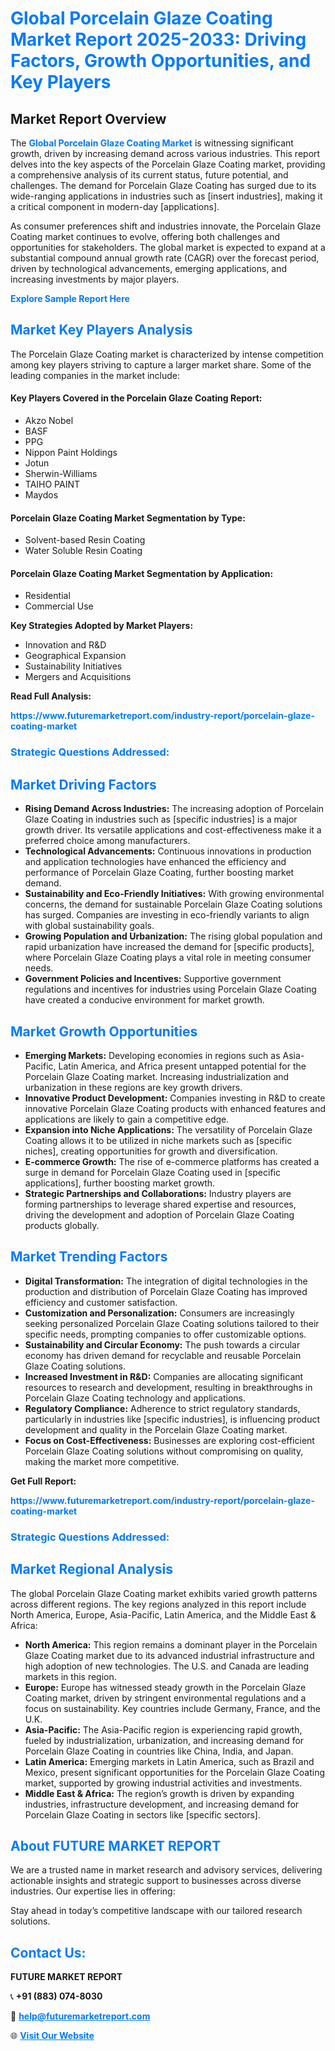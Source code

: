 <h1 style="color: #007BFF;">Global Porcelain Glaze Coating Market Report 2025-2033: Driving Factors, Growth Opportunities, and Key Players</h1>

<section id="overview">
<h2>Market Report Overview</h2>
<p>The <a href="https://www.futuremarketreport.com/industry-report/porcelain-glaze-coating-market" style="color: #007BFF; text-decoration: none;"><strong>Global Porcelain Glaze Coating Market</strong></a> is witnessing significant growth, driven by increasing demand across various industries. This report delves into the key aspects of the Porcelain Glaze Coating market, providing a comprehensive analysis of its current status, future potential, and challenges. The demand for Porcelain Glaze Coating has surged due to its wide-ranging applications in industries such as [insert industries], making it a critical component in modern-day [applications].</p>
<p>As consumer preferences shift and industries innovate, the Porcelain Glaze Coating market continues to evolve, offering both challenges and opportunities for stakeholders. The global market is expected to expand at a substantial compound annual growth rate (CAGR) over the forecast period, driven by technological advancements, emerging applications, and increasing investments by major players.</p>
</section>

<section id="overview">
<p><a href="https://www.futuremarketreport.com/request-sample/reportId=87848" style="color: #007BFF; text-decoration: none;"><strong>Explore Sample Report Here</strong></a></p>
</section>

<section id="key-players">
<h2 style="color: #007BFF;">Market Key Players Analysis</h2>
<p>The Porcelain Glaze Coating market is characterized by intense competition among key players striving to capture a larger market share. Some of the leading companies in the market include:</p>
<h4>Key Players Covered in the Porcelain Glaze Coating Report:</h4>
<ul><li>Akzo Nobel</li><li>BASF</li><li>PPG</li><li>Nippon Paint Holdings</li><li>Jotun</li><li>Sherwin-Williams</li><li>TAIHO PAINT</li><li>Maydos</li></ul>
<h4>Porcelain Glaze Coating Market Segmentation by Type:</h4>
<ul><li>Solvent-based Resin Coating</li><li>Water Soluble Resin Coating</li></ul>

<h4>Porcelain Glaze Coating Market Segmentation by Application:</h4>
<ul><li>Residential</li><li>Commercial Use</li></ul>
<p><strong>Key Strategies Adopted by Market Players:</strong></p>
<ul>
<li>Innovation and R&D</li>
<li>Geographical Expansion</li>
<li>Sustainability Initiatives</li>
<li>Mergers and Acquisitions</li>
</ul>
</section>

<section>
<p><strong>Read Full Analysis: </strong></p><a href="https://www.futuremarketreport.com/industry-report/porcelain-glaze-coating-market" style="color: #007BFF; text-decoration: none;"><strong>https://www.futuremarketreport.com/industry-report/porcelain-glaze-coating-market</strong></a>
<h3 style="color: #007BFF;">Strategic Questions Addressed:</h3>
</section>

<section id="driving-factors">
<h2 style="color: #007BFF;">Market Driving Factors</h2>
<ul>
<li><strong>Rising Demand Across Industries:</strong> The increasing adoption of Porcelain Glaze Coating in industries such as [specific industries] is a major growth driver. Its versatile applications and cost-effectiveness make it a preferred choice among manufacturers.</li>
<li><strong>Technological Advancements:</strong> Continuous innovations in production and application technologies have enhanced the efficiency and performance of Porcelain Glaze Coating, further boosting market demand.</li>
<li><strong>Sustainability and Eco-Friendly Initiatives:</strong> With growing environmental concerns, the demand for sustainable Porcelain Glaze Coating solutions has surged. Companies are investing in eco-friendly variants to align with global sustainability goals.</li>
<li><strong>Growing Population and Urbanization:</strong> The rising global population and rapid urbanization have increased the demand for [specific products], where Porcelain Glaze Coating plays a vital role in meeting consumer needs.</li>
<li><strong>Government Policies and Incentives:</strong> Supportive government regulations and incentives for industries using Porcelain Glaze Coating have created a conducive environment for market growth.</li>
</ul>
</section>

<section id="growth-opportunities">
<h2 style="color: #007BFF;">Market Growth Opportunities</h2>
<ul>
<li><strong>Emerging Markets:</strong> Developing economies in regions such as Asia-Pacific, Latin America, and Africa present untapped potential for the Porcelain Glaze Coating market. Increasing industrialization and urbanization in these regions are key growth drivers.</li>
<li><strong>Innovative Product Development:</strong> Companies investing in R&D to create innovative Porcelain Glaze Coating products with enhanced features and applications are likely to gain a competitive edge.</li>
<li><strong>Expansion into Niche Applications:</strong> The versatility of Porcelain Glaze Coating allows it to be utilized in niche markets such as [specific niches], creating opportunities for growth and diversification.</li>
<li><strong>E-commerce Growth:</strong> The rise of e-commerce platforms has created a surge in demand for Porcelain Glaze Coating used in [specific applications], further boosting market growth.</li>
<li><strong>Strategic Partnerships and Collaborations:</strong> Industry players are forming partnerships to leverage shared expertise and resources, driving the development and adoption of Porcelain Glaze Coating products globally.</li>
</ul>
</section>

<section id="trending-factors">
<h2 style="color: #007BFF;">Market Trending Factors</h2>
<ul>
<li><strong>Digital Transformation:</strong> The integration of digital technologies in the production and distribution of Porcelain Glaze Coating has improved efficiency and customer satisfaction.</li>
<li><strong>Customization and Personalization:</strong> Consumers are increasingly seeking personalized Porcelain Glaze Coating solutions tailored to their specific needs, prompting companies to offer customizable options.</li>
<li><strong>Sustainability and Circular Economy:</strong> The push towards a circular economy has driven demand for recyclable and reusable Porcelain Glaze Coating solutions.</li>
<li><strong>Increased Investment in R&D:</strong> Companies are allocating significant resources to research and development, resulting in breakthroughs in Porcelain Glaze Coating technology and applications.</li>
<li><strong>Regulatory Compliance:</strong> Adherence to strict regulatory standards, particularly in industries like [specific industries], is influencing product development and quality in the Porcelain Glaze Coating market.</li>
<li><strong>Focus on Cost-Effectiveness:</strong> Businesses are exploring cost-efficient Porcelain Glaze Coating solutions without compromising on quality, making the market more competitive.</li>
</ul>
</section>

<section>
<p><strong>Get Full Report: </strong></p><a href="https://www.futuremarketreport.com/industry-report/porcelain-glaze-coating-market" style="color: #007BFF; text-decoration: none;"><strong>https://www.futuremarketreport.com/industry-report/porcelain-glaze-coating-market</strong></a>
<h3 style="color: #007BFF;">Strategic Questions Addressed:</h3>
</section>


<section id="regional-analysis">
<h2 style="color: #007BFF;">Market Regional Analysis</h2>
<p>The global Porcelain Glaze Coating market exhibits varied growth patterns across different regions. The key regions analyzed in this report include North America, Europe, Asia-Pacific, Latin America, and the Middle East & Africa:</p>
<ul>
<li><strong>North America:</strong> This region remains a dominant player in the Porcelain Glaze Coating market due to its advanced industrial infrastructure and high adoption of new technologies. The U.S. and Canada are leading markets in this region.</li>
<li><strong>Europe:</strong> Europe has witnessed steady growth in the Porcelain Glaze Coating market, driven by stringent environmental regulations and a focus on sustainability. Key countries include Germany, France, and the U.K.</li>
<li><strong>Asia-Pacific:</strong> The Asia-Pacific region is experiencing rapid growth, fueled by industrialization, urbanization, and increasing demand for Porcelain Glaze Coating in countries like China, India, and Japan.</li>
<li><strong>Latin America:</strong> Emerging markets in Latin America, such as Brazil and Mexico, present significant opportunities for the Porcelain Glaze Coating market, supported by growing industrial activities and investments.</li>
<li><strong>Middle East & Africa:</strong> The region’s growth is driven by expanding industries, infrastructure development, and increasing demand for Porcelain Glaze Coating in sectors like [specific sectors].</li>
</ul>
</section>

<footer>
<h2 style="color: #007BFF;">About FUTURE MARKET REPORT</h2>
<p>We are a trusted name in market research and advisory services, delivering actionable insights and strategic support to businesses across diverse industries. Our expertise lies in offering:</p>

<p>Stay ahead in today’s competitive landscape with our tailored research solutions.</p>

<h2 style="color: #007BFF;">Contact Us:</h2>
<p><strong>FUTURE MARKET REPORT</strong></p>
<p>📞 <strong>+91 (883) 074-8030</strong></p>
<p>📧 <strong><a href="mailto:help@futuremarketreport.com" style="color: #007BFF;">help@futuremarketreport.com</a></strong></p>
<p>🌐 <strong><a href="https://www.futuremarketreport.com/" style="color: #007BFF;">Visit Our Website</a></strong></p>
</footer>